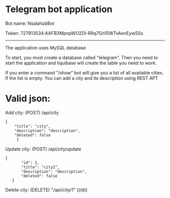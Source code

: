 Telegram bot application
==================
Bot name: NsalahubBot

Token: 727913534:AAFB3MpnpWO2Dl-R9q7Gn15WTvAenEywSSs
_____________
The application uses MySQL database

To start, you must create a database called "telegram". 
Then you need to start the application and liquibase will create the table you need to work.


If you enter a command  "/show" bot 
will give you a list of all available cities.
If the list is empty. 
You can add a city and its description using REST APT

Valid json: 
=====
Add city:
 (POST) /api/city

    {
        "title": "city",
        "description": "description",
        "deleted": false
         }
    
Update city:
    (POST) /api/city/update
 
    {
           "id": 1,
           "title": "city2",
           "description": "description",
           "deleted": false
       }
      
 Delete city: (DELETE) "/api/city/1" ({id})